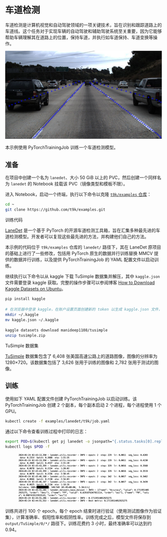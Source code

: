 # 车道检测

车道检测是计算机视觉和自动驾驶领域的一项关键技术，旨在识别和跟踪道路上的车道线。这个任务对于实现车辆的自动驾驶和辅助驾驶系统至关重要，因为它能够帮助车辆理解其在道路上的位置，保持车道，并执行如车道保持、车道变换等操作。

![lane-detection](../assets/examples/lane-detection/lane-detection.jpg)

本示例使用 PyTorchTrainingJob 训练一个车道检测模型。

## 准备

在项目中创建一个名为 `lanedet`、大小 50 GiB 以上的 PVC，然后创建一个同样名为 `lanedet` 的 Notebook 挂载该 PVC（镜像类型和模板不限）。

进入 Notebook，启动一个终端，执行以下命令以克隆 <a target="_blank" rel="noopener noreferrer" href="https://github.com/t9k/examples">`t9k/examples` 仓库</a>：

```bash
cd ~
git clone https://github.com/t9k/examples.git
```

<aside class="note info">
<div class="title">训练代码</div>

<a target="_blank" rel="noopener noreferrer" href="https://github.com/Turoad/lanedet">LaneDet</a> 是一个基于 PyTorch 的开源车道检测工具箱，旨在汇集多种最先进的车道检测模型。开发者可以复现这些最先进的方法，并构建他们自己的方法。

本示例的代码位于 `t9k/examples` 仓库的 `lanedet/` 路径下，其在 LaneDet 原项目的基础上进行了一些修改，包括用 PyTorch 原生的数据并行训练替换 MMCV 提供的数据并行训练，以及提供 PyTorchTrainingJob 的 YAML 配置文件以启动训练。

</aside>

继续执行以下命令以从 kaggle 下载 TuSimple 数据集并解压，其中 `kaggle.json` 文件需要登录 kaggle 获取。完整的操作步骤可以参阅博客 <a target="_blank" rel="noopener noreferrer" href="https://www.endtoend.ai/tutorial/how-to-download-kaggle-datasets-on-ubuntu/">How to Download Kaggle Datasets on Ubuntu</a>。

```bash
pip install kaggle

# 在浏览器中登录 kaggle，在账户设置页面创建新的 token 以生成 kaggle.json 文件，将其上传到 Notebook
mkdir ~/.kaggle
mv kaggle.json ~/.kaggle

kaggle datasets download manideep1108/tusimple
unzip tusimple.zip
```

<aside class="note info">
<div class="title">TuSimple 数据集</div>

<a target="_blank" rel="noopener noreferrer" href="https://www.kaggle.com/datasets/manideep1108/tusimple?resource=download">TuSimple</a> 数据集包含了 6,408 张美国高速公路上的道路图像，图像的分辨率为 1280×720。该数据集包括了 3,626 张用于训练的图像和 2,782 张用于测试的图像。

</aside>

## 训练

使用如下 YAML 配置文件创建 PyTorchTrainingJob 以启动训练。该 PyTorchTrainingJob 创建 2 个副本，每个副本启动 2 个进程，每个进程使用 1 个 GPU。

```bash
kubectl create -f examples/lanedet/t9k/job.yaml
```

通过以下命令查看训练过程中打印的日志：

```bash
export POD=$(kubectl get pj lanedet -o jsonpath="{.status.tasks[0].replicas[0].name}")
kubectl logs $POD -f
```

<figure class="screenshot">
  <img alt="log" src="../assets/examples/lane-detection/log.png" />
</figure>

训练共进行 100 个 epoch，每个 epoch 结束时进行验证（使用测试图像作为验证集），计算准确率、假阳性率和假阴性率。训练完成之后，模型文件将保存到 `output/TuSimple/0/*/` 路径下。训练花费约 3 小时，最终准确率可以达到约 0.94。
